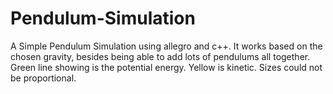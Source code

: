# Pendulum-Simulation
A Simple Pendulum Simulation using allegro and c++.
It works based on the chosen gravity, besides being able to add lots of pendulums all together.
Green line showing is the potential energy. Yellow is kinetic. Sizes could not be proportional.
